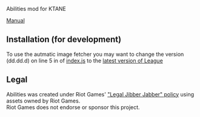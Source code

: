 Abilities mod for KTANE

[Manual](https://wouter17.github.io/Abilities/Manual/HTML/Abilities.html)

## Installation (for development)
To use the autmatic image fetcher you may want to change the version (dd.dd.d) on line 5 in of [index.js](https://github.com/Wouter17/Abilities/blob/8027d7f44ad10f518d2f0ae2ce22685d410e69b6/ImageFetcher/index.js) to the [latest version of League](https://www.leagueoflegends.com/en-us/news/tags/patch-notes/)

## Legal
Abilities was created under Riot Games' ["Legal Jibber Jabber" policy](https://www.riotgames.com/en/legal) using assets owned by Riot Games.  
Riot Games does not endorse or sponsor this project.
